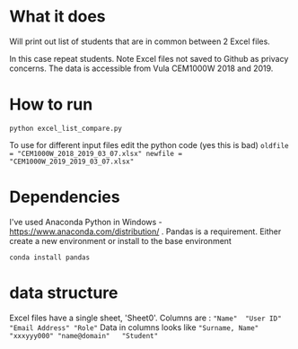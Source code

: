 # What it does
Will print out list of students that are in common between 2 Excel files.

In this case repeat students. Note Excel files not saved to Github as privacy concerns. The data is accessible from Vula CEM1000W 2018 and 2019.

# How to run
`python excel_list_compare.py`

To use for different input files edit the python code (yes this is bad)
`
oldfile = "CEM1000W_2018_2019_03_07.xlsx"
newfile = "CEM1000W_2019_2019_03_07.xlsx"
`

# Dependencies
I've used Anaconda Python in Windows - https://www.anaconda.com/distribution/ .
Pandas is a requirement. Either create a new environment or install to the base environment

`conda install pandas`

# data structure
Excel files have a single sheet, 'Sheet0'.
Columns are : ``"Name"	"User ID"	"Email Address"	"Role"``
Data in columns looks like ``"Surname, Name"	"xxxyyy000"	"name@domain"	"Student"``
